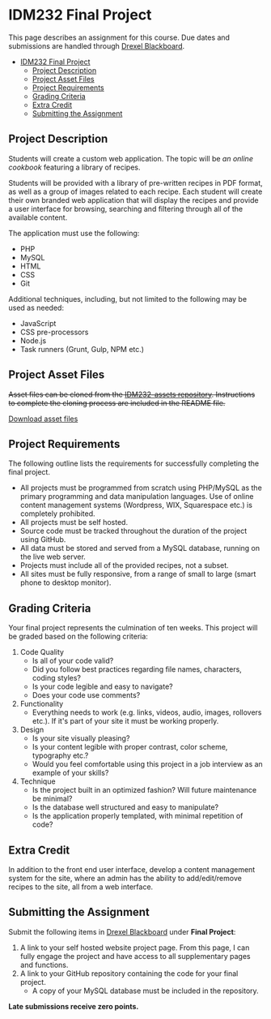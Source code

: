# IDM232 Final Project

This page describes an assignment for this course. Due dates and submissions are handled through [Drexel Blackboard](https://learn.dcollege.net/).

<!-- TOC -->

- [IDM232 Final Project](#idm232-final-project)
	- [Project Description](#project-description)
	- [Project Asset Files](#project-asset-files)
	- [Project Requirements](#project-requirements)
	- [Grading Criteria](#grading-criteria)
	- [Extra Credit](#extra-credit)
	- [Submitting the Assignment](#submitting-the-assignment)

<!-- /TOC -->

## Project Description

Students will create a custom web application. The topic will be _an online cookbook_ featuring a library of recipes.

Students will be provided with a library of pre-written recipes in PDF format, as well as a group of images related to each recipe. Each student will create their own branded web application that will display the recipes and provide a user interface for browsing, searching and filtering through all of the available content.

The application must use the following:

- PHP
- MySQL
- HTML
- CSS
- Git

Additional techniques, including, but not limited to the following may be used as needed:

- JavaScript
- CSS pre-processors
- Node.js
- Task runners (Grunt, Gulp, NPM etc.)

## Project Asset Files

~~Asset files can be cloned from the [IDM232-assets repository](https://github.com/philsinatra/IDM232-assets). Instructions to complete the cloning process are included in the README file.~~

[Download asset files](http://digm.drexel.edu/crs/IDM232/cdn/IDM232-assets.zip)

## Project Requirements

The following outline lists the requirements for successfully completing the final project.

- All projects must be programmed from scratch using PHP/MySQL as the primary programming and data manipulation languages. Use of online content management systems (Wordpress, WIX, Squarespace etc.) is completely prohibited.
- All projects must be self hosted.
- Source code must be tracked throughout the duration of the project using GitHub.
- All data must be stored and served from a MySQL database, running on the live web server.
- Projects must include all of the provided recipes, not a subset.
- All sites must be fully responsive, from a range of small to large (smart phone to desktop monitor).

## Grading Criteria

Your final project represents the culmination of ten weeks. This project will be graded based on the following criteria:

1. Code Quality
    - Is all of your code valid?
    - Did you follow best practices regarding file names, characters, coding styles?
    - Is your code legible and easy to navigate?
    - Does your code use comments?
1. Functionality
    - Everything needs to work (e.g. links, videos, audio, images, rollovers etc.). If it's part of your site it must be working properly.
1. Design
    - Is your site visually pleasing?
    - Is your content legible with proper contrast, color scheme, typography etc.?
    - Would you feel comfortable using this project in a job interview as an example of your skills?
1. Technique
    - Is the project built in an optimized fashion? Will future maintenance be minimal?
    - Is the database well structured and easy to manipulate?
    - Is the application properly templated, with minimal repetition of code?

## Extra Credit

In addition to the front end user interface, develop a content management system for the site, where an admin has the ability to add/edit/remove recipes to the site, all from a web interface.

## Submitting the Assignment

Submit the following items in [Drexel Blackboard](https://learn.dcollege.net/) under **Final Project**:

1. A link to your self hosted website project page. From this page, I can fully engage the project and have access to all supplementary pages and functions.
1. A link to your GitHub repository containing the code for your final project.
    - A copy of your MySQL database must be included in the repository.

**Late submissions receive zero points.**
